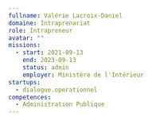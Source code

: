 ```yaml
---
fullname: Valérie Lacroix-Daniel
domaine: Intraprenariat
role: Intrapreneur
avatar: ""
missions:
  - start: 2021-09-13
    end: 2023-09-13
    status: admin
    employer: Ministère de l'Intérieur
startups:
  - dialogue.operationnel
competences:
  - Administration Publique
---
```

